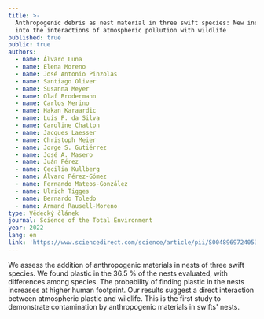 ```yaml
---
title: >-
  Anthropogenic debris as nest material in three swift species: New insights
  into the interactions of atmospheric pollution with wildlife
published: true
public: true
authors:
  - name: Álvaro Luna
  - name: Elena Moreno
  - name: José Antonio Pinzolas
  - name: Santiago Oliver
  - name: Susanna Meyer
  - name: Olaf Brodermann
  - name: Carlos Merino
  - name: Hakan Karaardic
  - name: Luis P. da Silva
  - name: Caroline Chatton
  - name: Jacques Laesser
  - name: Christoph Meier
  - name: Jorge S. Gutiérrez
  - name: José A. Masero
  - name: Juán Pérez
  - name: Cecilia Kullberg
  - name: Álvaro Pérez-Gómez
  - name: Fernando Mateos-González
  - name: Ulrich Tigges
  - name: Bernardo Toledo
  - name: Armand Rausell-Moreno
type: Vědecký článek
journal: Science of the Total Environment
year: 2022
lang: en
link: 'https://www.sciencedirect.com/science/article/pii/S004896972405321X?via%3Dihub'
---
```

We assess the addition of anthropogenic materials in nests of three swift species. We found plastic in the 36.5 % of the nests evaluated, with differences among species. The probability of finding plastic in the nests increases at higher human footprint. Our results suggest a direct interaction between atmospheric plastic and wildlife. This is the first study to demonstrate contamination by anthropogenic materials in swifts' nests.
